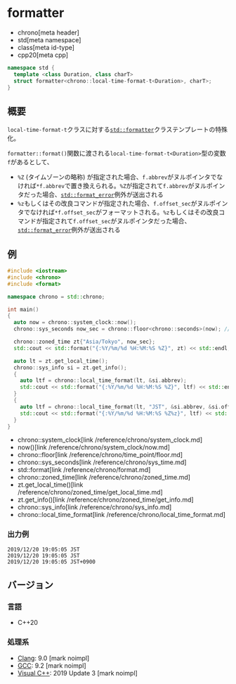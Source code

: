 # formatter
* chrono[meta header]
* std[meta namespace]
* class[meta id-type]
* cpp20[meta cpp]

```cpp
namespace std {
  template <class Duration, class charT>
  struct formatter<chrono::local-time-format-t<Duration>, charT>;
}
```

## 概要
`local-time-format-t`クラスに対する[`std::formatter`](/reference/format/formatter.md)クラステンプレートの特殊化。


`formatter::format()`関数に渡される`local-time-format-t<Duration>`型の変数`f`があるとして、

- `%Z` (タイムゾーンの略称) が指定された場合、`f.abbrev`がヌルポインタでなければ`*f.abbrev`で置き換えられる。`%Z`が指定されて`f.abbrev`がヌルポインタだった場合、[`std::format_error`](/reference/format/format_error.md)例外が送出される
- `%z`もしくはその改良コマンドが指定された場合、`f.offset_sec`がヌルポインタでなければ`*f.offset_sec`がフォーマットされる。`%z`もしくはその改良コマンドが指定されて`f.offset_sec`がヌルポインタだった場合、[`std::format_error`](/reference/format/format_error.md)例外が送出される


## 例
```cpp example
#include <iostream>
#include <chrono>
#include <format>

namespace chrono = std::chrono;

int main()
{
  auto now = chrono::system_clock::now();
  chrono::sys_seconds now_sec = chrono::floor<chrono::seconds>(now); // 秒単位

  chrono::zoned_time zt{"Asia/Tokyo", now_sec};
  std::cout << std::format("{:%Y/%m/%d %H:%M:%S %Z}", zt) << std::endl;

  auto lt = zt.get_local_time();
  chrono::sys_info si = zt.get_info();
  {
    auto ltf = chrono::local_time_format(lt, &si.abbrev);
    std::cout << std::format("{:%Y/%m/%d %H:%M:%S %Z}", ltf) << std::endl;
  }
  {
    auto ltf = chrono::local_time_format(lt, "JST", &si.abbrev, &si.offset);
    std::cout << std::format("{:%Y/%m/%d %H:%M:%S %Z%z}", ltf) << std::endl;
  }
}
```
* chrono::system_clock[link /reference/chrono/system_clock.md]
* now()[link /reference/chrono/system_clock/now.md]
* chrono::floor[link /reference/chrono/time_point/floor.md]
* chrono::sys_seconds[link /reference/chrono/sys_time.md]
* std::format[link /reference/chrono/format.md]
* chrono::zoned_time[link /reference/chrono/zoned_time.md]
* zt.get_local_time()[link /reference/chrono/zoned_time/get_local_time.md]
* zt.get_info()[link /reference/chrono/zoned_time/get_info.md]
* chrono::sys_info[link /reference/chrono/sys_info.md]
* chrono::local_time_format[link /reference/chrono/local_time_format.md]

### 出力例
```
2019/12/20 19:05:05 JST
2019/12/20 19:05:05 JST
2019/12/20 19:05:05 JST+0900
```

## バージョン
### 言語
- C++20

### 処理系
- [Clang](/implementation.md#clang): 9.0 [mark noimpl]
- [GCC](/implementation.md#gcc): 9.2 [mark noimpl]
- [Visual C++](/implementation.md#visual_cpp): 2019 Update 3 [mark noimpl]
